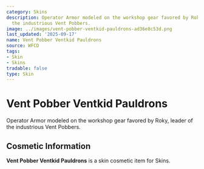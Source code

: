 ```yaml
---
category: Skins
description: Operator Armor modeled on the workshop gear favored by Roky, leader of
  the industrious Vent Pobbers.
image: ../images/vent-pobber-ventkid-pauldrons-ad36e8c53d.png
last_updated: '2025-09-17'
name: Vent Pobber Ventkid Pauldrons
source: WFCD
tags:
- Skin
- Skins
tradable: false
type: Skin
---
```


# Vent Pobber Ventkid Pauldrons

Operator Armor modeled on the workshop gear favored by Roky, leader of the industrious Vent Pobbers.

## Cosmetic Information

**Vent Pobber Ventkid Pauldrons** is a skin cosmetic item for Skins.

